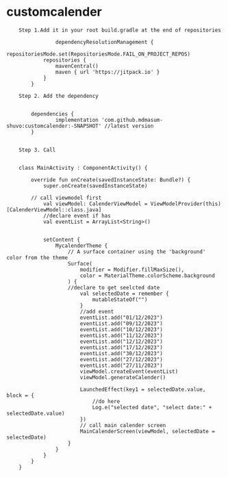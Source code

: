 # customcalender

        Step 1.Add it in your root build.gradle at the end of repositories

                   	dependencyResolutionManagement {
        		repositoriesMode.set(RepositoriesMode.FAIL_ON_PROJECT_REPOS)
        		repositories {
        			mavenCentral()
        			maven { url 'https://jitpack.io' }
        		}
        	}

        Step 2. Add the dependency


        	dependencies {
        	        implementation 'com.github.mdmasum-shuvo:customcalender:-SNAPSHOT' //latest version
        	}


        Step 3. Call 


        class MainActivity : ComponentActivity() {

            override fun onCreate(savedInstanceState: Bundle?) {
                super.onCreate(savedInstanceState)
        
            // call viewmodel first
                val viewModel: CalenderViewModel = ViewModelProvider(this)[CalenderViewModel::class.java]
                //declare event if has
                val eventList = ArrayList<String>()
        
        
                setContent {
                    MycalenderTheme {
                        // A surface container using the 'background' color from the theme
                        Surface(
                            modifier = Modifier.fillMaxSize(),
                            color = MaterialTheme.colorScheme.background
                        ) {
                        //declare to get seelcted date
                            val selectedDate = remember {
                                mutableStateOf("")
                            }
                            //add event
                            eventList.add("01/12/2023")
                            eventList.add("09/12/2023")
                            eventList.add("10/12/2023")
                            eventList.add("11/12/2023")
                            eventList.add("12/12/2023")
                            eventList.add("17/12/2023")
                            eventList.add("30/12/2023")
                            eventList.add("27/12/2023")
                            eventList.add("27/11/2023")
                            viewModel.createEvent(eventList)
                            viewModel.generateCalender()
        
                            LaunchedEffect(key1 = selectedDate.value, block = {
                                //do here
                                Log.e("selected date", "select date:" + selectedDate.value)
                            })
                            // call main calender screen 
                            MainCalenderScreen(viewModel, selectedDate = selectedDate)
                        }
                    }
                }
            }
        }
        
        
                
